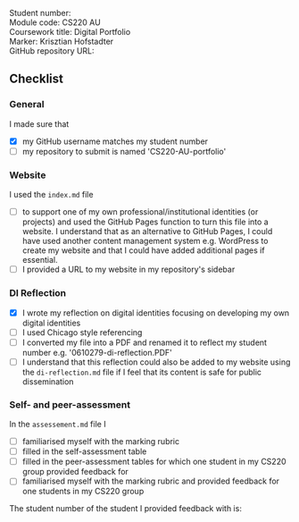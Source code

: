 Student number: <!-- #todo : add your student number -->    
Module code: CS220 AU  
Coursework title: Digital Portfolio  
Marker: Krisztian Hofstadter  
GitHub repository URL: <!-- #todo : add the URL of your repository -->  

## Checklist
<!-- #todo : complete the checklist below by simply replacing the space with an 'x' as seen in the first checkpoint below. --> 

### General
I made sure that
- [x] my GitHub username matches my student number
- [ ] my repository to submit is named 'CS220-AU-portfolio'

### Website
I used the `index.md` file 
- [ ] to support one of my own professional/institutional identities (or projects) and used the GitHub Pages function to turn this file into a website. I understand that as an alternative to GitHub Pages, I could have used another content management system e.g. WordPress to create my website and that I could have added additional pages if essential.
- [ ] I provided a URL to my website in my repository's sidebar

### DI Reflection
- [x] I wrote my reflection on digital identities focusing on developing my own digital identities 
- [ ] I used Chicago style referencing
- [ ] I converted my file into a PDF and renamed it to reflect my student number e.g. '0610279-di-reflection.PDF' 
- [ ] I understand that this reflection could also be added to my website using the `di-reflection.md` file if I feel that its content is safe for public dissemination

### Self- and peer-assessment
In the `assessement.md` file I
- [ ] familiarised myself with the marking rubric
- [ ] filled in the self-assessment table
- [ ] filled in the peer-assessment tables for which one student in my CS220 group provided feedback for
- [ ] familiarised myself with the marking rubric and provided feedback for one students in my CS220 group

The student number of the student I provided feedback with is: <!-- #todo : add your classmate's student number -->  

<!-- #todo : 
- delete all unnecessary HTML comments in this file 
- download this .md file to your computer
- rename both files to submit on FASER so that they show your student number e.g. `0610279-di-reflection.PDF` and `0610279-final-check.md` 
- submit these two files on FASER
- relax
-->

